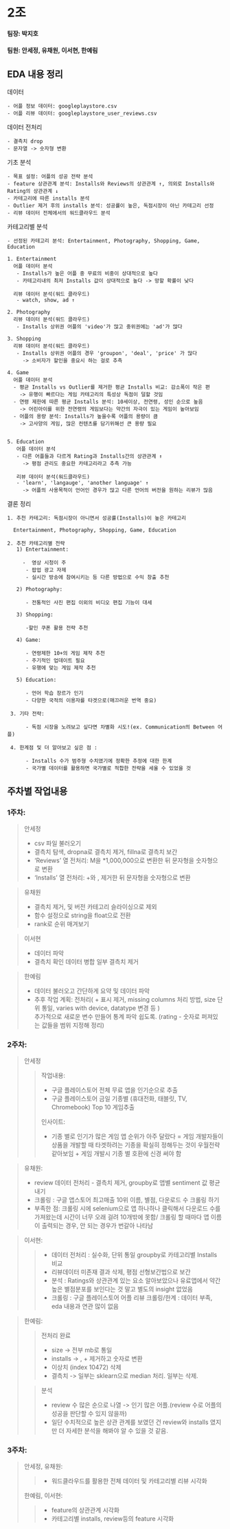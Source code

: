 # 2조
  
#### 팀장: 박지호
#### 팀원: 안세정, 유채원, 이서현, 한예림  
## EDA 내용 정리

데이터  

    - 어플 정보 데이터: googleplaystore.csv 
    - 어플 리뷰 데이터: googleplaystore_user_reviews.csv  
 
데이터 전처리  

    - 결측치 drop  
    - 문자열 -> 숫자형 변환 


기초 분석  

    - 목표 설정: 어플의 성공 전략 분석  
    - feature 상관관계 분석: Installs와 Reviews의 상관관계 ↑, 의외로 Installs와 Rating의 상관관계 ↓  
    - 카테고리에 따른 installs 분석  
    - Outlier 제거 후의 installs 분석: 성공률이 높은, 독점시장이 아닌 카테고리 선정
    - 리뷰 데이터 전체에서의 워드클라우드 분석
    
카테고리별 분석  
    
    - 선정된 카테고리 분석: Entertainment, Photography, Shopping, Game, Education 
    
    1. Entertainment
      어플 데이터 분석
       - Installs가 높은 어플 중 무료의 비중이 상대적으로 높다  
       - 카테고리내의 최저 Installs 값이 상대적으로 높다 -> 망할 확률이 낮다
       
      리뷰 데이터 분석(워드 클라우드)
       - watch, show, ad ↑
    
    2. Photography
      리뷰 데이터 분석(워드 클라우드)
       - Installs 상위권 어플의 'video'가 많고 중위권에는 'ad'가 많다
    
    3. Shopping 
      리뷰 데이터 분석(워드 클라우드)
       - Installs 상위권 어플의 경우 'groupon', 'deal', 'price' 가 많다
         -> 소비자가 할인을 중요시 하는 걸로 추측
    
    4. Game  
      어플 데이터 분석
      - 평균 Installs vs Outlier를 제거한 평균 Installs 비교: 감소폭이 작은 편
        -> 유행이 빠르다는 게임 카테고리의 특성상 독점이 덜할 것임 
      - 연령 제한에 따른 평균 Installs 분석: 10세이상, 전연령, 성인 순으로 높음
        -> 어린아이를 위한 전연령의 게임보다는 약간의 자극이 있는 게임이 높아보임
      - 어플의 용량 분석: Installs가 높을수록 어플의 용량이 큼
        -> 고사양의 게임, 많은 컨텐츠를 담기위해선 큰 용량 필요
       
      
    5. Education
       어플 데이터 분석
       - 다른 어플들과 다르게 Rating과 Installs간의 상관관계 ↑
         -> 평점 관리도 중요한 카테고리라고 추측 가능
         
       리뷰 데이터 분석(워드클라우드)
       - 'learn', 'langauge', 'another language' ↑ 
         -> 어플의 사용목적이 언어인 경우가 많고 다른 언어의 버전을 원하는 리뷰가 많음

결론 정리  

    1. 추천 카테고리: 독점시장이 아니면서 성공률(Installs)이 높은 카테고리
      
      Entertainment, Photography, Shopping, Game, Education
      
    2. 추천 카테고리별 전략 
       1) Entertainment:
          
         -  영상 시청이 주
          - 팝업 광고 자제
          - 실시간 방송에 참여시키는 등 다른 방법으로 수익 창출 추천
       
       2) Photography:  
          
          - 전통적인 사진 편집 이외의 비디오 편집 기능이 대세
       
       3) Shopping:     
          
          -할인 쿠폰 활용 전략 추천
       
       4) Game:       
          
          - 연령제한 10+의 게임 제작 추천
          - 주기적인 업데이트 필요
          - 유행에 맞는 게임 제작 추천
       
       5) Education:     
            
          - 언어 학습 장르가 인기
          - 다양한 국적의 이용자를 타겟으로(매끄러운 번역 중요)
     
     3. 기타 전략:
          
          - 독점 시장을 노려보고 싶다면 차별화 시도!(ex. Communication의 Between 어플)
     
     4. 한계점 및 더 알아보고 싶은 점 : 
          
          - Installs 수가 범주형 수치였기에 정확한 추정에 대한 한계
          - 국가별 데이터를 활용하면 국가별로 적합한 전략을 세울 수 있었을 것
                               

## 주차별 작업내용  
### 1주차:  
> 안세정
> - csv 파일 불러오기  
> - 결측치 탐색, dropna로 결측치 제거, fillna로 결측치 보간  
> - ‘Reviews’ 열 전처리: M을 *1,000,000으로 변환한 뒤 문자형을 숫자형으로 변환
> - ‘Installs’ 열 전처리: +와 , 제거한 뒤 문자형을 숫자형으로 변환  
  
> 유채원
> - 결측치 제거, 및 버전 카테고리 슬라이싱으로 제외
> - 함수 설정으로 string을 float으로 전환
> - rank로 순위 매겨보기
  
> 이서현
> - 데이터 파악
> - 결측치 확인 데이터 병합 일부 결측치 제거

> 한예림
> - 데이터 불러오고 간단하게 요약 및 데이터 파악
> - 추후 작업 계획: 전처리( + 표시 제거, missing columns 처리 방법, size 단위 통일, varies with device, datatype 변경 등 )  
추가적으로 새로운 변수 만들어 통계 파악 쉽도록. (rating - 숫자로 퍼져있는 값들을 범위 지정해 정리)
  
  ### 2주차:  
  
> 안세정  
> > 작업내용:   
> > - 구글 플레이스토어 전체 무료 앱을 인기순으로 추출  
> > - 구글 플레이스토어 금일 기종별 (휴대전화, 태블릿, TV, Chromebook) Top 10 게임추출  
> >
> > 인사이트:  
> > - 기종 별로 인기가 많은 게임 앱 순위가 아주 달랐다 = 게임 개발자들이 상품을 개발할 때 타겟하려는 기종을 확실히 정해두는 것이 우월전략 같아보임 + 게임 개발시 기종 별 호환에 신경 써야 함

> 유채원:  
> - review 데이터 전처리 - 결측치 제거, groupby로 앱별 sentiment 값 평균 내기
> - 크롤링 : 구글 앱스토어 최고매출 10위 이름, 별점, 다운로드 수 크롤링 하기
> - 부족한 점: 크롤링 시에 selenium으로 앱 하나하나 클릭해서 다운로드 수를 가져왔는데 시간이 너무 오래 걸려 10개밖에 못함/ 크롤링 할 때마다 앱 이름이 출력되는 경우, 안 되는 경우가 번갈아 나타남

> 이서현:  
> > - 데이터 전처리 : 실수화, 단위 통일 groupby로 카테고리별 Installs 비교
> > - 리뷰데이터 미존재 결과 삭제, 평점 선형보간법으로 보간
> > - 분석 : Ratings와 상관관계 있는 요소 알아보았으나 유료앱에서 약간 높은 별점분포를 보인다는 것 말고 별도의 insight 없었음 
> > - 크롤링 : 구글 플레이스토어 어플 리뷰 크롤링/한계 : 데이터 부족, eda 내용과 연관 많이 없음

> 한예림:  
> > 전처리 완료
> > - size -> 전부 mb로 통일
> > - installs -> , + 제거하고 숫자로 변환
> > - 이상치 (index 10472) 삭제
> > - 결측치 -> 일부는 sklearn으로 median 처리. 일부는 삭제.
>
> > 분석
> > - review 수 많은 순으로 나열 -> 인기 많은 어플.(review 수로 어플의 성공을 판단할 수 있지 않을까)
> > - 일단 수치적으로 높은 상관 관계를 보였던 건 review와 installs 였지만 더 자세한 분석을 해봐야 알 수 있을 것 같음.

  ### 3주차:  
  
> 안세정, 유채원: 
> > - 워드클라우드를 활용한 전체 데이터 및 카테고리별 리뷰 시각화
>
> 한예림, 이서현:
> > - feature의 상관관계 시각화  
> > - 카테고리별 installs, review등의 feature 시각화
